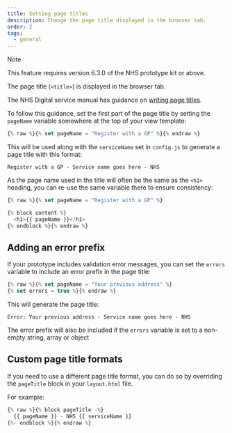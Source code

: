 ```yaml
---
title: Setting page titles
description: Change the page title displayed in the browser tab.
order: 2
tags:
  - general
---
```


> [!NOTE]
> This feature requires version 6.3.0 of the NHS prototype kit or above.

The page title (`<title>`) is displayed in the browser tab.

The NHS Digital service manual has guidance on [writing page titles](https://service-manual.nhs.uk/design-system/styles/page-template#page-title).

To follow this guidance, set the first part of the page title by setting the `pageName` variable somewhere at the top of your view template:

```js
{% raw %}{% set pageName = "Register with a GP" %}{% endraw %}
```

This will be used along with the `serviceName` set in `config.js` to generate a page title with this format:

```text
Register with a GP - Service name goes here - NHS
```

As the page name used in the title will often be the same as the `<h1>` heading, you can re-use the same variable there to ensure consistency:

```js
{% raw %}{% set pageName = "Register with a GP" %}

{% block content %}
  <h1>{{ pageName }}</h1>
{% endblock %}{% endraw %}
```

## Adding an error prefix

If your prototype includes validation error messages, you can set the `errors` variable to include an error prefix in the page title:

```js
{% raw %}{% set pageName = "Your previous address" %}
{% set errors = true %}{% endraw %}
```

This will generate the page title:

```text
Error: Your previous address - Service name goes here - NHS
```

The error prefix will also be included if the `errors` variable is set to a non-empty string, array or object

## Custom page title formats

If you need to use a different page title format, you can do so by overriding the `pageTitle` block in your `layout.html` file.

For example:

```js
{% raw %}{% block pageTitle -%}
  {{ pageName }} - NHS {{ serviceName }}
{%- endblock %}{% endraw %}
```
